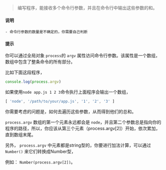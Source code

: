 
> 编写程序，能接收多个命令行参数，并且在命令行中输出这些参数的和。

#### 说明

    - 命令行参数的数量是不确定的，你需要自己判断

#### 提示

你可以通过全局对象 `process`的 `argv` 属性访问命令行参数。该属性是一个数组，数组中包含了整条命令的所有部分。

比如下面这段程序，

```js
console.log(process.argv)
```

如果使用`node app.js 1 2 3`命令执行上面程序会输出一个数组，
```js
[ 'node', '/path/to/your/app.js', '1', '2', '3' ]
```

你需要考虑的问题是，如何去遍历这些参数，从而得到他们的总和。

`process.argv` 数组的第一个元素永远都会是 `node`，并且第二个参数总是指向你的程序的路径，所以，你应该从第三个元素（process.argv[2]）开始，依次累加，直到数组末尾。

另外， `process.argv` 中元素都是string型的，你要进行加法计算，可以通过`Number()` 来它们转换成Number型，

例如： `Number(process.argv[2])`。

